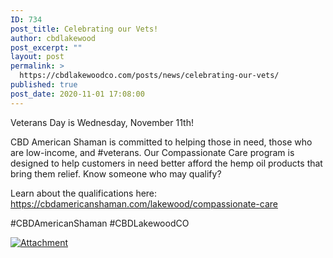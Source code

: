 ```yaml
---
ID: 734
post_title: Celebrating our Vets!
author: cbdlakewood
post_excerpt: ""
layout: post
permalink: >
  https://cbdlakewoodco.com/posts/news/celebrating-our-vets/
published: true
post_date: 2020-11-01 17:08:00
---
```

Veterans Day is Wednesday, November 11th!

CBD American Shaman is committed to helping those in need, those who are low-income, and #veterans. Our Compassionate Care program is designed to help customers in need better afford the hemp oil products that bring them relief. Know someone who may qualify?

Learn about the qualifications here:
<a href="https://cbdamericanshaman.com/lakewood/compassionate-care">https://cbdamericanshaman.com/lakewood/compassionate-care</a><span>&nbsp;</span>

#CBDAmericanShaman #CBDLakewoodCO

<a href="https://cbdamericanshaman.com/images/fb-open-graph/CBDAmericanShaman-Social-Media-Custom-Link-Graphics-Programs.jpg" title="Attachment"><img src="https://cbdamericanshaman.com/images/fb-open-graph/CBDAmericanShaman-Social-Media-Custom-Link-Graphics-Programs.jpg" alt="Attachment" title="Attachment"></a>